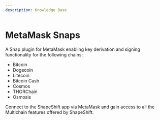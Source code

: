 ```yaml
---
description: Knowledge Base
---
```


# MetaMask Snaps

A Snap plugin for MetaMask enabling key derivation and signing functionality for the following chains:

* Bitcoin
* Dogecoin
* Litecoin
* Bitcoin Cash
* Cosmos
* THORChain
* Osmosis

Connect to the ShapeShift app via MetaMask and gain access to all the Multichain features offered by ShapeShift.&#x20;
